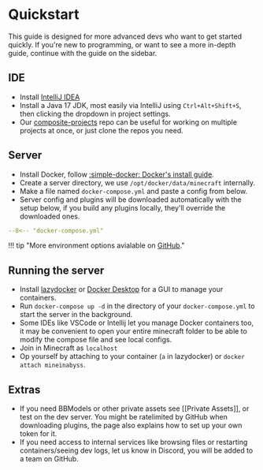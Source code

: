 # Quickstart

This guide is designed for more advanced devs who want to get started quickly. If you're new to programming, or want to see a more in-depth guide, continue with the guide on the sidebar.

## IDE

- Install [IntelliJ IDEA](https://www.jetbrains.com/idea/download/)
- Install a Java 17 JDK, most easily via IntelliJ using `Ctrl+Alt+Shift+S`, then clicking the dropdown in project settings.
- Our [composite-projects](https://github.com/MineInAbyss/composite-projects) repo can be useful for working on multiple projects at once, or just clone the repos you need.

## Server

- Install Docker, follow [:simple-docker: Docker's install guide](https://docs.docker.com/get-docker/).
- Create a server directory, we use `/opt/docker/data/minecraft` internally.
- Make a file named `docker-compose.yml` and paste a config from below.
- Server config and plugins will be downloaded automatically with the setup below, if you build any plugins locally, they'll override the downloaded ones.

```yaml title="docker-compose.yml"
--8<-- "docker-compose.yml"
```

!!! tip "More environment options avialable on [GitHub](https://github.com/MineInAbyss/Docker)."

## Running the server

- Install [lazydocker](https://github.com/jesseduffield/lazydocker) or [Docker Desktop](https://www.docker.com/products/docker-desktop/) for a GUI to manage your containers.
- Run `docker-compose up -d` in the directory of your `docker-compose.yml` to start the server in the background.
- Some IDEs like VSCode or Intellij let you manage Docker containers too, it may be convenient to open your entire minecraft folder to be able to modify the compose file and see local configs.
- Join in Minecraft as `localhost`
- Op yourself by attaching to your container (`a` in lazydocker) or `docker attach mineinabyss`.

## Extras

- If you need BBModels or other private assets see [[Private Assets]], or test on the dev server. You might be ratelimited by GitHub when downloading plugins, the page also explains how to set up your own token for it.
- If you need access to internal services like browsing files or restarting containers/seeing dev logs, let us know in Discord, you will be added to a team on GitHub.
